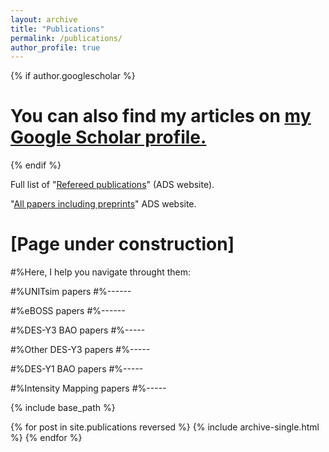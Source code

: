 ```yaml
---
layout: archive
title: "Publications"
permalink: /publications/
author_profile: true
---
```


{% if author.googlescholar %}
  # You can also find my articles on <u><a href="{{author.googlescholar}}">my Google Scholar profile</a>.</u>
{% endif %}

Full list of "[Refereed publications](https://ui.adsabs.harvard.edu/search/filter_property_fq_property=AND&filter_property_fq_property=property%3A%22refereed%22&fq=%7B!type%3Daqp%20v%3D%24fq_database%7D&fq=%7B!type%3Daqp%20v%3D%24fq_property%7D&fq_database=database%3A%20astronomy&fq_property=(property%3A%22refereed%22)&q=pubdate%3A%5B2014-01%20TO%209999-12%5D%20author%3A(%22Avila%2C%20Santiago%22)&sort=date%20desc%2C%20bibcode%20desc/metrics)" (ADS website).
 
 "[All papers including preprints](
  https://ui.adsabs.harvard.edu/search/fq=%7B!type%3Daqp%20v%3D%24fq_database%7D&fq_database=database%3A%20astronomy&q=pubdate%3A%5B2012-01%20TO%209999-12%5D%20author%3A(%22Avila%2C%20Santiago%22)&sort=date%20desc%2C%20bibcode%20desc&p_=0)"  ADS website.

[Page under construction]
====== 

#%Here, I help you navigate throught them: 


#%UNITsim papers
#%------ 

#%eBOSS papers
#%------

#%DES-Y3 BAO papers
#%-----

#%Other DES-Y3 papers
#%-----

#%DES-Y1 BAO papers
#%-----

#%Intensity Mapping papers
#%-----



{% include base_path %}

{% for post in site.publications reversed %}
  {% include archive-single.html %}
{% endfor %}

